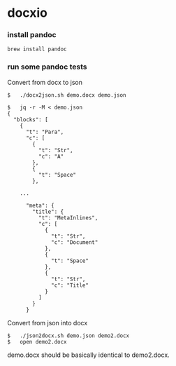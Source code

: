# docxio


### install pandoc


```
brew install pandoc
```

### run some pandoc tests

Convert from docx to json

```
$   ./docx2json.sh demo.docx demo.json

$   jq -r -M < demo.json
{
  "blocks": [
    {
      "t": "Para",
      "c": [
        {
          "t": "Str",
          "c": "A"
        },
        {
          "t": "Space"
        },

    ...

      "meta": {
        "title": {
          "t": "MetaInlines",
          "c": [
            {
              "t": "Str",
              "c": "Document"
            },
            {
              "t": "Space"
            },
            {
              "t": "Str",
              "c": "Title"
            }
          ]
        }
      }

```

Convert from json into docx

```
$   ./json2docx.sh demo.json demo2.docx
$   open demo2.docx

```

demo.docx should be basically identical to demo2.docx.
